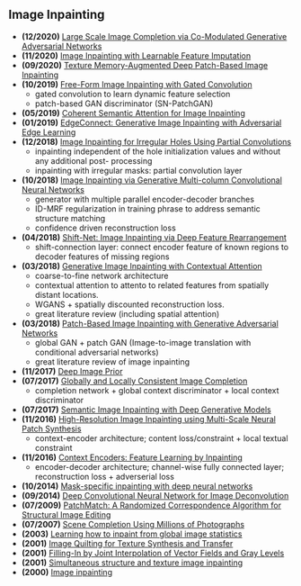 
## Image Inpainting
- **(12/2020)** [Large Scale Image Completion via Co-Modulated Generative Adversarial Networks](https://arxiv.org/pdf/2103.10428v1.pdf)
- **(11/2020)** [Image Inpainting with Learnable Feature Imputation](https://arxiv.org/pdf/2011.01077v1.pdf)
- **(09/2020)** [Texture Memory-Augmented Deep Patch-Based Image Inpainting](https://arxiv.org/pdf/2009.13240v1.pdf)
- **(10/2019)** [Free-Form Image Inpainting with Gated Convolution](https://arxiv.org/pdf/1806.03589.pdf)
  - gated convolution to learn dynamic feature selection
  - patch-based GAN discriminator (SN-PatchGAN)
- **(05/2019)** [Coherent Semantic Attention for Image Inpainting](https://arxiv.org/pdf/1905.12384v3.pdf)
- **(01/2019)** [EdgeConnect: Generative Image Inpainting with Adversarial Edge Learning](https://arxiv.org/pdf/1901.00212.pdf)
- **(12/2018)** [Image Inpainting for Irregular Holes Using Partial Convolutions](https://arxiv.org/abs/1804.07723)
  - inpainting independent of the hole initialization values and without any additional post- processing
  - inpainting with irregular masks: partial convolution layer
- **(10/2018)** [Image Inpainting via Generative Multi-column Convolutional Neural Networks](https://arxiv.org/abs/1810.08771)
  - generator with multiple parallel encoder-decoder branches
  - ID-MRF regularization in training phrase to address semantic structure matching
  - confidence driven reconstruction loss
- **(04/2018)** [Shift-Net: Image Inpainting via Deep Feature Rearrangement](https://arxiv.org/abs/1801.09392)
  - shift-connection layer: connect encoder feature of known regions to decoder features of missing regions
- **(03/2018)** [Generative Image Inpainting with Contextual Attention](https://arxiv.org/abs/1801.07892)
  - coarse-to-fine network architecture
  - contextual attention to attento to related features from spatially distant locations.
  - WGANS + spatially discounted reconstruction loss.
  - great literature review (including spatial attention)
- **(03/2018)** [Patch-Based Image Inpainting with Generative Adversarial Networks](https://arxiv.org/abs/1803.07422)
  - global GAN + patch GAN (Image-to-image translation with conditional adversarial networks)
  - great literature review of image inpainting
- **(11/2017)** [Deep Image Prior](https://arxiv.org/pdf/1711.10925v4.pdf)
- **(07/2017)** [Globally and Locally Consistent Image Completion](http://iizuka.cs.tsukuba.ac.jp/projects/completion/data/completion_sig2017.pdf)
  - completion network + global context discriminator + local context discriminator
- **(07/2017)** [Semantic Image Inpainting with Deep Generative Models](https://arxiv.org/pdf/1607.07539v3.pdf)
- **(11/2016)** [High-Resolution Image Inpainting using Multi-Scale Neural Patch Synthesis](https://arxiv.org/abs/1611.09969)
  - context-encoder architecture; content loss/constraint + local textual constraint
- **(11/2016)** [Context Encoders: Feature Learning by Inpainting](https://arxiv.org/abs/1604.07379)
  - encoder-decoder architecture; channel-wise fully connected layer; reconstruction loss + adverserial loss
- **(10/2014)** [Mask-specific inpainting with deep neural networks](https://papers.nips.cc/paper/2014/file/1c1d4df596d01da60385f0bb17a4a9e0-Paper.pdf)
- **(09/2014)** [Deep Convolutional Neural Network for Image Deconvolution](https://papers.nips.cc/paper/2014/file/1c1d4df596d01da60385f0bb17a4a9e0-Paper.pdf)
- **(07/2009)** [PatchMatch: A Randomized Correspondence Algorithm for Structural Image Editing](https://dl.acm.org/doi/pdf/10.1145/1531326.1531330)
- **(07/2007)** [Scene Completion Using Millions of Photographs](http://graphics.cs.cmu.edu/projects/scene-completion/scene-completion.pdf)
- **(2003)** [Learning how to inpaint from global image statistics](https://www.cs.huji.ac.il/w~yweiss/inpainting.pdf)
- **(2001)** [Image Quilting for Texture Synthesis and Transfer](https://dl.acm.org/doi/pdf/10.1145/383259.383296)
- **(2001)** [Filling-In by Joint Interpolation of Vector Fields and Gray Levels](https://ieeexplore.ieee.org/stamp/stamp.jsp?tp=&arnumber=935036)
- **(2001)** [Simultaneous structure and texture image inpainting](https://www.math.ucla.edu/~lvese/PAPERS/01211536.pdf)
- **(2000)** [Image inpainting](https://www.ima.umn.edu/sites/default/files/1655.pdf)
